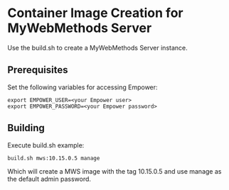 # Container Image Creation for MyWebMethods Server

Use the build.sh to create a MyWebMethods Server instance.

## Prerequisites

Set the following variables for accessing Empower:

```
export EMPOWER_USER=<your Empower user>
export EMPOWER_PASSWORD=<your Empower password>
```

## Building

Execute build.sh example:

```
build.sh mws:10.15.0.5 manage
```

Which will create a MWS image with the tag 10.15.0.5 and use manage as the default admin password.